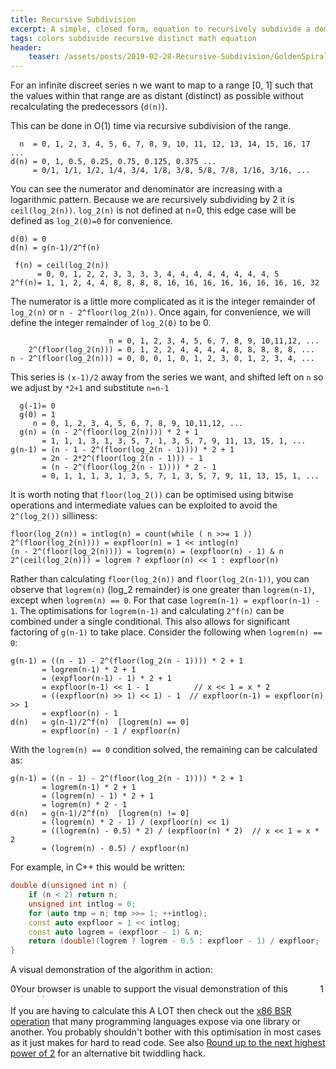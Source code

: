 ```yaml
---
title: Recursive Subdivision 
excerpt: A simple, closed form, equation to recursively subdivide a domain 
tags: colors subdivide recursive distinct math equation 
header:
    teaser: /assets/posts/2019-02-28-Recursive-Subdivision/GoldenSpiralLogarithmic_color_in.png
---
```


For an infinite discreet series n we want to map to a range [0, 1] such that the values within that range are as
distant (distinct) as possible without recalculating the predecessors (`d(n)`).

This can be done in O(1) time via recursive subdivision of the range.

```
  n  = 0, 1, 2, 3, 4, 5, 6, 7, 8, 9, 10, 11, 12, 13, 14, 15, 16, 17 ...
d(n) = 0, 1, 0.5, 0.25, 0.75, 0.125, 0.375 ...
     = 0/1, 1/1, 1/2, 1/4, 3/4, 1/8, 3/8, 5/8, 7/8, 1/16, 3/16, ...
```

You can see the numerator and denominator are increasing with a logarithmic pattern. Because we are recursively
subdividing by 2 it is `ceil(log_2(n))`. `log_2(n)` is not defined at n=0, this edge case will be defined
as `log_2(0)=0` for convenience.

```
d(0) = 0
d(n) = g(n-1)/2^f(n)

 f(n) = ceil(log_2(n))
      = 0, 0, 1, 2, 2, 3, 3, 3, 3, 4, 4, 4, 4, 4, 4, 4, 4, 5
2^f(n)= 1, 1, 2, 4, 4, 8, 8, 8, 8, 16, 16, 16, 16, 16, 16, 16, 16, 32
```

The numerator is a little more complicated as it is the integer remainder of `log_2(n)` or `n - 2^floor(log_2(n))`. Once
again, for convenience, we will define the integer remainder of `log_2(0)` to be 0.

```
                      n = 0, 1, 2, 3, 4, 5, 6, 7, 8, 9, 10,11,12, ...
    2^(floor(log_2(n))) = 0, 1, 2, 2, 4, 4, 4, 4, 8, 8, 8, 8, 8, ...
n - 2^(floor(log_2(n))) = 0, 0, 0, 1, 0, 1, 2, 3, 0, 1, 2, 3, 4, ...
```

This series is `(x-1)/2` away from the series we want, and shifted left on `n` so we adjust by `*2+1` and
substitute `n=n-1`

```
  g(-1)= 0
  g(0) = 1
     n = 0, 1, 2, 3, 4, 5, 6, 7, 8, 9, 10,11,12, ...
  g(n) = (n - 2^(floor(log_2(n)))) * 2 + 1
       = 1, 1, 1, 3, 1, 3, 5, 7, 1, 3, 5, 7, 9, 11, 13, 15, 1, ...
g(n-1) = (n - 1 - 2^(floor(log_2(n - 1)))) * 2 + 1
       = 2n - 2*2^(floor(log_2(n - 1))) - 1
       = (n - 2^(floor(log_2(n - 1)))) * 2 - 1
       = 0, 1, 1, 1, 3, 1, 3, 5, 7, 1, 3, 5, 7, 9, 11, 13, 15, 1, ...
```

It is worth noting that `floor(log_2())` can be optimised using bitwise operations and intermediate values can be
exploited to avoid the `2^(log_2())` silliness:

```
floor(log_2(n)) = intlog(n) = count(while ( n >>= 1 ))
2^(floor(log_2(n)))) = expfloor(n) = 1 << intlog(n)
(n - 2^(floor(log_2(n)))) = logrem(n) = (expfloor(n) - 1) & n
2^(ceil(log_2(n))) = logrem ? expfloor(n) << 1 : expfloor(n)
```

Rather than calculating `floor(log_2(n))` and `floor(log_2(n-1))`, you can observe that `logrem(n)` (log_2 remainder) is
one greater than `logrem(n-1)`, except when `logrem(n) == 0`. For that case `logrem(n-1) = expfloor(n-1) - 1`. The
optimisations for `logrem(n-1)` and calculating `2^f(n)` can be combined under a single conditional. This also allows
for significant factoring of `g(n-1)` to take place. Consider the following when `logrem(n) == 0`:

```
g(n-1) = ((n - 1) - 2^(floor(log_2(n - 1)))) * 2 + 1
       = logrem(n-1) * 2 + 1
       = (expfloor(n-1) - 1) * 2 + 1
       = expfloor(n-1) << 1 - 1          // x << 1 = x * 2
       = ((expfloor(n) >> 1) << 1) - 1  // expfloor(n-1) = expfloor(n) >> 1
       = expfloor(n) - 1
d(n)   = g(n-1)/2^f(n)  [logrem(n) == 0]
       = expfloor(n) - 1 / expfloor(n)
```

With the `logrem(n) == 0` condition solved, the remaining can be calculated as:

```
g(n-1) = ((n - 1) - 2^(floor(log_2(n - 1)))) * 2 + 1
       = logrem(n-1) * 2 + 1
       = (logrem(n) - 1) * 2 + 1
       = logrem(n) * 2 - 1
d(n)   = g(n-1)/2^f(n)  [logrem(n) != 0]
       = (logrem(n) * 2 - 1) / (expfloor(n) << 1)
       = ((logrem(n) - 0.5) * 2) / (expfloor(n) * 2)  // x << 1 = x * 2
       = (logrem(n) - 0.5) / expfloor(n)
```

For example, in C++ this would be written:

```c++
double d(unsigned int n) {
    if (n < 2) return n;
    unsigned int intlog = 0;
    for (auto tmp = n; tmp >>= 1; ++intlog);
    const auto expfloor = 1 << intlog;
    const auto logrem = (expfloor - 1) & n;
    return (double)(logrem ? logrem - 0.5 : expfloor - 1) / expfloor;
}
```

A visual demonstration of the algorithm in action:

<div style="display: flex; flex-direction: row;" title="Click to reset">
  0<canvas id="subdivision" style="height: 1.5em; width: calc(100% - 2ch);" height="1">
  Your browser is unable to support the visual demonstration of this algorithm
</canvas>1
</div>
<script type="text/javascript">
    window.addEventListener('load', () => {
        const canvas = document.getElementById('subdivision');
        if (canvas.getContext){
            const ctx = canvas.getContext('2d');
            ctx.lineWidth = 1;
            ctx.fillStyle = 'black';
            let n;
            function reset() {
                n = 0;
                ctx.clearRect(0, 0, canvas.width, canvas.height);
                canvas.setAttribute('width', window.getComputedStyle(canvas, null).getPropertyValue('width'));
            }
            new ResizeObserver(reset).observe(canvas);
            canvas.addEventListener('click', reset);
            reset();
            setInterval(function() {
                if (n > canvas.width) {
                    reset();
                } else {
                    let d;
                    if (n < 2) d = n;
                    else {
                        let intlog = 0;
                        for (let tmp = n; tmp >>>= 1; ++intlog);
                        expfloor = 1 << intlog;
                        logrem = (expfloor - 1) & n;
                        d = (logrem !== 0 ? logrem - 0.5 : (expfloor - 1)) / expfloor;
                    }
                    d = Math.floor( d * canvas.width );
                    ctx.beginPath();
                    ctx.moveTo(d, 0);
                    ctx.lineTo(d, canvas.height);
                    ctx.stroke();
                    ++n;
                }
            }, 500);
        }
    });
</script>

If you are having to calculate this A LOT then check out
the [x86 BSR operation](https://c9x.me/x86/html/file_module_x86_id_20.html)
that many programming languages expose via one library or another. You probably shouldn't bother with this optimisation
in most cases as it just makes for hard to read code. See
also [Round up to the next highest power of 2](https://graphics.stanford.edu/~seander/bithacks.html#RoundUpPowerOf2)
for an alternative bit twiddling hack. 

